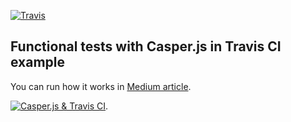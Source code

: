 [![Travis](https://img.shields.io/travis/godban/casper-travis.svg?maxAge=2592000)](https://travis-ci.org/godban/casper-travis)

## Functional tests with Casper.js in Travis CI example

You can run how it works in [Medium article](https://medium.com/@bogdan_plieshka/functional-tests-with-casper-js-in-travis-ci-738e528d0e61#.gu05m64s1).

[![Casper.js & Travis CI](http://i.imgur.com/nkpd8no.jpg)](https://medium.com/@bogdan_plieshka/functional-tests-with-casper-js-in-travis-ci-738e528d0e61#.gu05m64s1).
